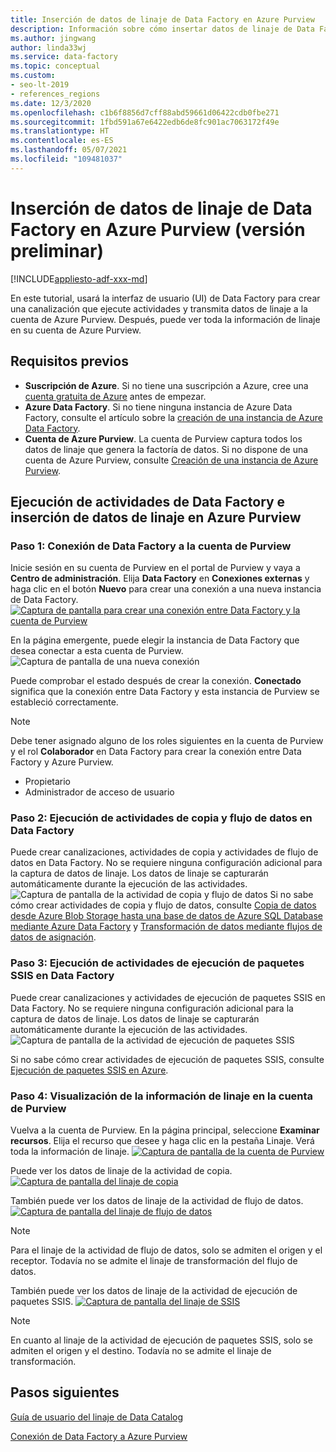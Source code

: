 ```yaml
---
title: Inserción de datos de linaje de Data Factory en Azure Purview
description: Información sobre cómo insertar datos de linaje de Data Factory en Azure Purview
ms.author: jingwang
author: linda33wj
ms.service: data-factory
ms.topic: conceptual
ms.custom:
- seo-lt-2019
- references_regions
ms.date: 12/3/2020
ms.openlocfilehash: c1b6f8856d7cff88abd59661d06422cdb0fbe271
ms.sourcegitcommit: 1fbd591a67e6422edb6de8fc901ac7063172f49e
ms.translationtype: HT
ms.contentlocale: es-ES
ms.lasthandoff: 05/07/2021
ms.locfileid: "109481037"
---
```

# <a name="push-data-factory-lineage-data-to-azure-purview-preview"></a>Inserción de datos de linaje de Data Factory en Azure Purview (versión preliminar)

[!INCLUDE[appliesto-adf-xxx-md](includes/appliesto-adf-xxx-md.md)]

En este tutorial, usará la interfaz de usuario (UI) de Data Factory para crear una canalización que ejecute actividades y transmita datos de linaje a la cuenta de Azure Purview. Después, puede ver toda la información de linaje en su cuenta de Azure Purview.

## <a name="prerequisites"></a>Requisitos previos
* **Suscripción de Azure**. Si no tiene una suscripción a Azure, cree una [cuenta gratuita de Azure](https://azure.microsoft.com/free/) antes de empezar.
* **Azure Data Factory**. Si no tiene ninguna instancia de Azure Data Factory, consulte el artículo sobre la [creación de una instancia de Azure Data Factory](./quickstart-create-data-factory-portal.md).
* **Cuenta de Azure Purview**. La cuenta de Purview captura todos los datos de linaje que genera la factoría de datos. Si no dispone de una cuenta de Azure Purview, consulte [Creación de una instancia de Azure Purview](../purview/create-catalog-portal.md).


## <a name="run-data-factory-activities-and-push-lineage-data-to-azure-purview"></a>Ejecución de actividades de Data Factory e inserción de datos de linaje en Azure Purview
### <a name="step-1--connect-data-factory-to-your-purview-account"></a>Paso 1:  Conexión de Data Factory a la cuenta de Purview
Inicie sesión en su cuenta de Purview en el portal de Purview y vaya a **Centro de administración**. Elija **Data Factory** en **Conexiones externas** y haga clic en el botón **Nuevo** para crear una conexión a una nueva instancia de Data Factory. 
[![Captura de pantalla para crear una conexión entre Data Factory y la cuenta de Purview](./media/data-factory-purview/connect-adf-to-purview.png) ](./media/data-factory-purview/connect-adf-to-purview.png#lightbox)

En la página emergente, puede elegir la instancia de Data Factory que desea conectar a esta cuenta de Purview. 
![Captura de pantalla de una nueva conexión](./media/data-factory-purview/new-adf-purview-connection.png)

Puede comprobar el estado después de crear la conexión. **Conectado** significa que la conexión entre Data Factory y esta instancia de Purview se estableció correctamente. 
> [!NOTE]
> Debe tener asignado alguno de los roles siguientes en la cuenta de Purview y el rol **Colaborador** en Data Factory para crear la conexión entre Data Factory y Azure Purview.
> - Propietario
> - Administrador de acceso de usuario

### <a name="step-2-run-copy-and-dataflow-activities-in-data-factory"></a>Paso 2: Ejecución de actividades de copia y flujo de datos en Data Factory
Puede crear canalizaciones, actividades de copia y actividades de flujo de datos en Data Factory. No se requiere ninguna configuración adicional para la captura de datos de linaje. Los datos de linaje se capturarán automáticamente durante la ejecución de las actividades.
![Captura de pantalla de la actividad de copia y flujo de datos](./media/data-factory-purview/adf-activities-for-lineage.png) Si no sabe cómo crear actividades de copia y flujo de datos, consulte [Copia de datos desde Azure Blob Storage hasta una base de datos de Azure SQL Database mediante Azure Data Factory](./tutorial-copy-data-portal.md) y [Transformación de datos mediante flujos de datos de asignación](./tutorial-data-flow.md).

### <a name="step-3-run-execute-ssis-package-activities-in-data-factory"></a>Paso 3: Ejecución de actividades de ejecución de paquetes SSIS en Data Factory
Puede crear canalizaciones y actividades de ejecución de paquetes SSIS en Data Factory. No se requiere ninguna configuración adicional para la captura de datos de linaje. Los datos de linaje se capturarán automáticamente durante la ejecución de las actividades.
![Captura de pantalla de la actividad de ejecución de paquetes SSIS](./media/data-factory-purview/ssis-activities-for-lineage.png)

Si no sabe cómo crear actividades de ejecución de paquetes SSIS, consulte [Ejecución de paquetes SSIS en Azure](./tutorial-deploy-ssis-packages-azure.md).

### <a name="step-4-view-lineage-information-in-your-purview-account"></a>Paso 4: Visualización de la información de linaje en la cuenta de Purview
Vuelva a la cuenta de Purview. En la página principal, seleccione **Examinar recursos**. Elija el recurso que desee y haga clic en la pestaña Linaje. Verá toda la información de linaje.
[![Captura de pantalla de la cuenta de Purview](./media/data-factory-purview/view-dataset.png) ](./media/data-factory-purview/view-dataset.png#lightbox)

Puede ver los datos de linaje de la actividad de copia.
[![Captura de pantalla del linaje de copia](./media/data-factory-purview/copy-lineage.png) ](./media/data-factory-purview/copy-lineage.png#lightbox)

También puede ver los datos de linaje de la actividad de flujo de datos.
[![Captura de pantalla del linaje de flujo de datos](./media/data-factory-purview/dataflow-lineage.png) ](./media/data-factory-purview/dataflow-lineage.png#lightbox)

> [!NOTE] 
> Para el linaje de la actividad de flujo de datos, solo se admiten el origen y el receptor. Todavía no se admite el linaje de transformación del flujo de datos.

También puede ver los datos de linaje de la actividad de ejecución de paquetes SSIS.
[![Captura de pantalla del linaje de SSIS](./media/data-factory-purview/ssis-lineage.png) ](./media/data-factory-purview/ssis-lineage.png#lightbox)

> [!NOTE] 
> En cuanto al linaje de la actividad de ejecución de paquetes SSIS, solo se admiten el origen y el destino. Todavía no se admite el linaje de transformación.

## <a name="next-steps"></a>Pasos siguientes
[Guía de usuario del linaje de Data Catalog](../purview/catalog-lineage-user-guide.md)

[Conexión de Data Factory a Azure Purview](connect-data-factory-to-azure-purview.md)